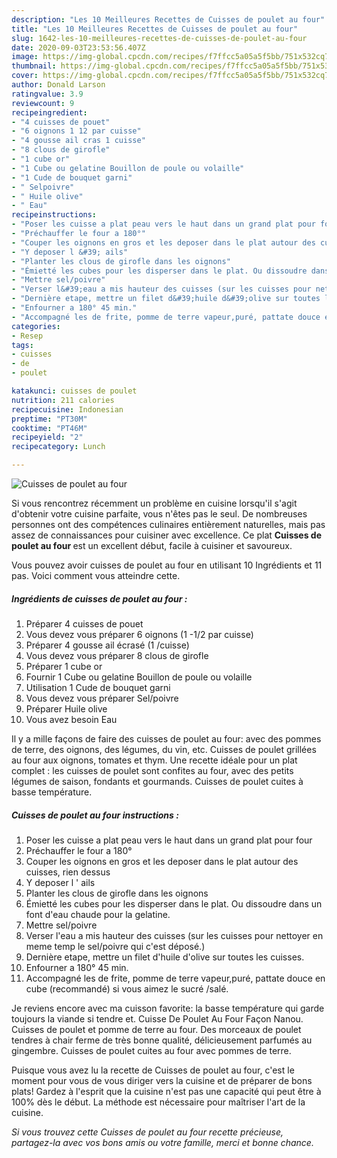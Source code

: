 ```yaml
---
description: "Les 10 Meilleures Recettes de Cuisses de poulet au four"
title: "Les 10 Meilleures Recettes de Cuisses de poulet au four"
slug: 1642-les-10-meilleures-recettes-de-cuisses-de-poulet-au-four
date: 2020-09-03T23:53:56.407Z
image: https://img-global.cpcdn.com/recipes/f7ffcc5a05a5f5bb/751x532cq70/cuisses-de-poulet-au-four-photo-principale-de-la-recette.jpg
thumbnail: https://img-global.cpcdn.com/recipes/f7ffcc5a05a5f5bb/751x532cq70/cuisses-de-poulet-au-four-photo-principale-de-la-recette.jpg
cover: https://img-global.cpcdn.com/recipes/f7ffcc5a05a5f5bb/751x532cq70/cuisses-de-poulet-au-four-photo-principale-de-la-recette.jpg
author: Donald Larson
ratingvalue: 3.9
reviewcount: 9
recipeingredient:
- "4 cuisses de pouet"
- "6 oignons 1 12 par cuisse"
- "4 gousse ail cras 1 cuisse"
- "8 clous de girofle"
- "1 cube or"
- "1 Cube ou gelatine Bouillon de poule ou volaille"
- "1 Cude de bouquet garni"
- " Selpoivre"
- " Huile olive"
- " Eau"
recipeinstructions:
- "Poser les cuisse a plat peau vers le haut dans un grand plat pour four"
- "Préchauffer le four a 180°"
- "Couper les oignons en gros et les deposer dans le plat autour des cuisses, rien dessus"
- "Y deposer l &#39; ails"
- "Planter les clous de girofle dans les oignons"
- "Émietté les cubes pour les disperser dans le plat. Ou dissoudre dans un font d&#39;eau chaude pour la gelatine."
- "Mettre sel/poivre"
- "Verser l&#39;eau a mis hauteur des cuisses (sur les cuisses pour nettoyer en meme temp le sel/poivre qui c&#39;est déposé.)"
- "Dernière etape, mettre un filet d&#39;huile d&#39;olive sur toutes les cuisses."
- "Enfourner a 180° 45 min."
- "Accompagné les de frite, pomme de terre vapeur,puré, pattate douce en cube (recommandé) si vous aimez le sucré /salé."
categories:
- Resep
tags:
- cuisses
- de
- poulet

katakunci: cuisses de poulet 
nutrition: 211 calories
recipecuisine: Indonesian
preptime: "PT30M"
cooktime: "PT46M"
recipeyield: "2"
recipecategory: Lunch

---
```



![Cuisses de poulet au four](https://img-global.cpcdn.com/recipes/f7ffcc5a05a5f5bb/751x532cq70/cuisses-de-poulet-au-four-photo-principale-de-la-recette.jpg)

Si vous rencontrez récemment un problème en cuisine lorsqu'il s'agit d'obtenir votre cuisine parfaite, vous n'êtes pas le seul. De nombreuses personnes ont des compétences culinaires entièrement naturelles, mais pas assez de connaissances pour cuisiner avec excellence. Ce plat <strong> Cuisses de poulet au four </strong> est un excellent début, facile à cuisiner et savoureux.

<!--inarticleads1-->

Vous pouvez avoir cuisses de poulet au four en utilisant 10 Ingrédients et 11 pas. Voici comment vous atteindre cette.

##### Ingrédients de cuisses de poulet au four :

1. Préparer 4 cuisses de pouet
1. Vous devez vous préparer 6 oignons (1 -1/2 par cuisse)
1. Préparer 4 gousse ail écrasé (1 /cuisse)
1. Vous devez vous préparer 8 clous de girofle
1. Préparer 1 cube or
1. Fournir 1 Cube ou gelatine Bouillon de poule ou volaille
1. Utilisation 1 Cude de bouquet garni
1. Vous devez vous préparer  Sel/poivre
1. Préparer  Huile olive
1. Vous avez besoin  Eau


Il y a mille façons de faire des cuisses de poulet au four: avec des pommes de terre, des oignons, des légumes, du vin, etc. Cuisses de poulet grillées au four aux oignons, tomates et thym. Une recette idéale pour un plat complet : les cuisses de poulet sont confites au four, avec des petits légumes de saison, fondants et gourmands. Cuisses de poulet cuites à basse température. 

<!--inarticleads2-->

##### Cuisses de poulet au four instructions :

1. Poser les cuisse a plat peau vers le haut dans un grand plat pour four
1. Préchauffer le four a 180°
1. Couper les oignons en gros et les deposer dans le plat autour des cuisses, rien dessus
1. Y deposer l &#39; ails
1. Planter les clous de girofle dans les oignons
1. Émietté les cubes pour les disperser dans le plat. Ou dissoudre dans un font d&#39;eau chaude pour la gelatine.
1. Mettre sel/poivre
1. Verser l&#39;eau a mis hauteur des cuisses (sur les cuisses pour nettoyer en meme temp le sel/poivre qui c&#39;est déposé.)
1. Dernière etape, mettre un filet d&#39;huile d&#39;olive sur toutes les cuisses.
1. Enfourner a 180° 45 min.
1. Accompagné les de frite, pomme de terre vapeur,puré, pattate douce en cube (recommandé) si vous aimez le sucré /salé.


Je reviens encore avec ma cuisson favorite: la basse température qui garde toujours la viande si tendre et. Cuisse De Poulet Au Four Façon Nanou. Cuisses de poulet et pomme de terre au four. Des morceaux de poulet tendres à chair ferme de très bonne qualité, délicieusement parfumés au gingembre. Cuisses de poulet cuites au four avec pommes de terre. 

<!--inarticleads1-->

<p>
Puisque vous avez lu la recette de Cuisses de poulet au four, c'est le moment pour vous de vous diriger vers la cuisine et de préparer de bons plats! Gardez à l'esprit que la cuisine n'est pas une capacité qui peut être à 100% dès le début. La méthode est nécessaire pour maîtriser l'art de la cuisine.
</p>

<p>
<i>Si vous trouvez cette Cuisses de poulet au four recette précieuse, partagez-la avec vos bons amis ou votre famille, merci et bonne chance.</i>
</p>

